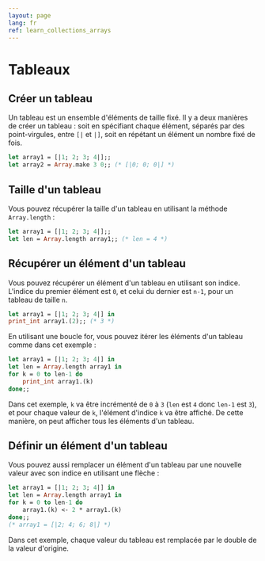 ```yaml
---
layout: page
lang: fr
ref: learn_collections_arrays
---
```


# Tableaux

## Créer un tableau

Un tableau est un ensemble d'éléments de taille fixé. Il y a deux manières de créer un tableau : soit en spécifiant chaque élément, séparés par des point-virgules, entre `[|` et `|]`, soit en répétant un élément un nombre fixé de fois.

```ocaml
let array1 = [|1; 2; 3; 4|];;
let array2 = Array.make 3 0;; (* [|0; 0; 0|] *)
```

## Taille d'un tableau

Vous pouvez récupérer la taille d'un tableau en utilisant la méthode `Array.length` :

```ocaml
let array1 = [|1; 2; 3; 4|];;
let len = Array.length array1;; (* len = 4 *)
```

## Récupérer un élément d'un tableau

Vous pouvez récupérer un élément d'un tableau en utilisant son indice. L'indice du premier élément est `0`, et celui du dernier est `n-1`, pour un tableau de taille `n`.

```ocaml
let array1 = [|1; 2; 3; 4|] in
print_int array1.(2);; (* 3 *)
```

En utilisant une boucle for, vous pouvez itérer les éléments d'un tableau comme dans cet exemple :

```ocaml
let array1 = [|1; 2; 3; 4|] in
let len = Array.length array1 in
for k = 0 to len-1 do
    print_int array1.(k)
done;;
```

Dans cet exemple, `k` va être incrémenté de `0` à `3` (`len` est `4` donc `len-1` est `3`), et pour chaque valeur de `k`, l'élément d'indice `k` va être affiché. De cette manière, on peut afficher tous les éléments d'un tableau.

## Définir un élément d'un tableau

Vous pouvez aussi remplacer un élément d'un tableau par une nouvelle valeur avec son indice en utilisant une flèche :

```ocaml
let array1 = [|1; 2; 3; 4|] in
let len = Array.length array1 in
for k = 0 to len-1 do
    array1.(k) <- 2 * array1.(k)
done;;
(* array1 = [|2; 4; 6; 8|] *)
```

Dans cet exemple, chaque valeur du tableau est remplacée par le double de la valeur d'origine.
